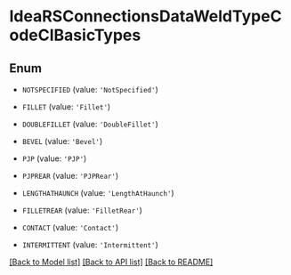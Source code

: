 # IdeaRSConnectionsDataWeldTypeCodeCIBasicTypes


## Enum

* `NOTSPECIFIED` (value: `'NotSpecified'`)

* `FILLET` (value: `'Fillet'`)

* `DOUBLEFILLET` (value: `'DoubleFillet'`)

* `BEVEL` (value: `'Bevel'`)

* `PJP` (value: `'PJP'`)

* `PJPREAR` (value: `'PJPRear'`)

* `LENGTHATHAUNCH` (value: `'LengthAtHaunch'`)

* `FILLETREAR` (value: `'FilletRear'`)

* `CONTACT` (value: `'Contact'`)

* `INTERMITTENT` (value: `'Intermittent'`)

[[Back to Model list]](../README.md#documentation-for-models) [[Back to API list]](../README.md#documentation-for-api-endpoints) [[Back to README]](../README.md)


